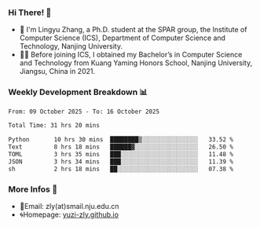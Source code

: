 ### Hi There! 👋 
- 🐳 I'm Lingyu Zhang, a Ph.D. student at the SPAR group, the Institute of Computer Science (ICS), Department of Computer Science and Technology, Nanjing University.
- 🧑‍🎓 Before joining ICS, I obtained my Bachelor’s in Computer Science and Technology from Kuang Yaming Honors School, Nanjing University, Jiangsu, China in 2021.

### Weekly Development Breakdown :bar_chart:

<!--START_SECTION:waka-->

```txt
From: 09 October 2025 - To: 16 October 2025

Total Time: 31 hrs 20 mins

Python       10 hrs 30 mins  ████████▒░░░░░░░░░░░░░░░░   33.52 %
Text         8 hrs 18 mins   ██████▓░░░░░░░░░░░░░░░░░░   26.50 %
TOML         3 hrs 35 mins   ███░░░░░░░░░░░░░░░░░░░░░░   11.48 %
JSON         3 hrs 34 mins   ███░░░░░░░░░░░░░░░░░░░░░░   11.39 %
sh           2 hrs 18 mins   ██░░░░░░░░░░░░░░░░░░░░░░░   07.38 %
```

<!--END_SECTION:waka-->

<!--
### Github Contributions :octocat:

![](https://raw.githubusercontent.com/yuzi-zly/yuzi-zly/output/github-contribution-grid-snake.svg)              
-->

### More Infos 📖

- 📧Email: zly(at)smail.nju.edu.cn
- 🌀Homepage: [yuzi-zly.github.io](https://yuzi-zly.github.io/)
